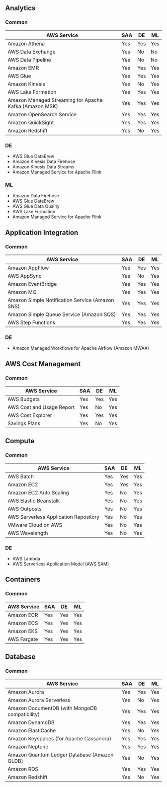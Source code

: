 
## Analytics

### Common

| AWS Service | SAA | DE | ML |
| --- | --- | --- | --- |
| Amazon Athena | Yes | Yes | Yes |
| AWS Data Exchange | Yes | No | No |
| AWS Data Pipeline | Yes | No | No |
| Amazon EMR | Yes | Yes | Yes |
| AWS Glue | Yes | Yes | Yes |
| Amazon Kinesis | Yes | No | Yes |
| AWS Lake Formation | Yes | Yes | Yes |
| Amazon Managed Streaming for Apache Kafka (Amazon MSK) | Yes | Yes | Yes |
| Amazon OpenSearch Service | Yes | Yes | Yes |
| Amazon QuickSight | Yes | Yes | Yes |
| Amazon Redshift | Yes | No | Yes |


### DE

- AWS Glue DataBrew
- Amazon Kinesis Data Firehose
- Amazon Kinesis Data Streams
- Amazon Managed Service for Apache Flink

### ML

- Amazon Data Firehose
- AWS Glue DataBrew
- AWS Glue Data Quality
- AWS Lake Formation
- Amazon Managed Service for Apache Flink

## Application Integration

### Common

| AWS Service | SAA | DE | ML |
| --- | --- | --- | --- |
| Amazon AppFlow | Yes | Yes | Yes |
| AWS AppSync | Yes | No | Yes |
| Amazon EventBridge | Yes | Yes | Yes |
| Amazon MQ | Yes | Yes | Yes |
| Amazon Simple Notification Service (Amazon SNS) | Yes | Yes | Yes |
| Amazon Simple Queue Service (Amazon SQS) | Yes | Yes | Yes |
| AWS Step Functions | Yes | Yes | Yes |

### DE

- Amazon Managed Workflows for Apache Airflow (Amazon MWAA)

## AWS Cost Management

### Common

| AWS Service | SAA | DE | ML |
| --- | --- | --- | --- |
| AWS Budgets | Yes | Yes | Yes |
| AWS Cost and Usage Report | Yes | No | Yes |
| AWS Cost Explorer | Yes | Yes | Yes |
| Savings Plans | Yes | No | Yes |

## Compute

### Common

| AWS Service | SAA | DE | ML |
| --- | --- | --- | --- |
| AWS Batch | Yes | Yes | Yes |
| Amazon EC2 | Yes | Yes | Yes |
| Amazon EC2 Auto Scaling | Yes | No | Yes |
| AWS Elastic Beanstalk | Yes | No | Yes |
| AWS Outposts | Yes | No | Yes |
| AWS Serverless Application Repository | Yes | No | Yes |
| VMware Cloud on AWS | Yes | No | Yes |
| AWS Wavelength | Yes | No | Yes |

### DE

- AWS Lambda
- AWS Serverless Application Model (AWS SAM)

## Containers

### Common

| AWS Service | SAA | DE | ML |
| --- | --- | --- | --- |
| Amazon ECR | Yes | Yes | Yes |
| Amazon ECS | Yes | Yes | Yes |
| Amazon EKS | Yes | Yes | Yes |
| AWS Fargate | Yes | Yes | Yes |

## Database

### Common

| AWS Service | SAA | DE | ML |
| --- | --- | --- | --- |
| Amazon Aurora | Yes | Yes | Yes |
| Amazon Aurora Serverless | Yes | No | Yes |
| Amazon DocumentDB (with MongoDB compatibility) | Yes | Yes | Yes |
| Amazon DynamoDB | Yes | Yes | Yes |
| Amazon ElastiCache | Yes | No | Yes |
| Amazon Keyspaces (for Apache Cassandra) | Yes | Yes | Yes |
| Amazon Neptune | Yes | Yes | Yes |
| Amazon Quantum Ledger Database (Amazon QLDB) | Yes | No | Yes |
| Amazon RDS | Yes | Yes | Yes |
| Amazon Redshift | Yes | No | Yes |
